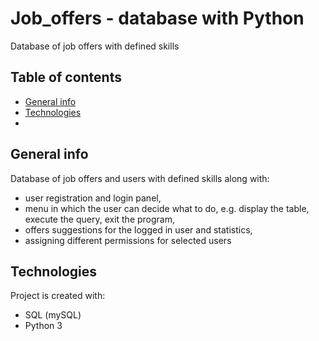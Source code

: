 # Job_offers - database with Python

Database of job offers with defined skills 

## Table of contents
* [General info](#general-info)
* [Technologies](#technologies)
* [](#)

## General info
Database of job offers and users with defined skills along with: 
- user registration and login panel,
- menu in which the user can decide what to do, e.g. display the table, execute the query, exit the program,
- offers suggestions for the logged in user and statistics,
- assigning different permissions for selected users
	
## Technologies
Project is created with:
* SQL (mySQL)
* Python 3
